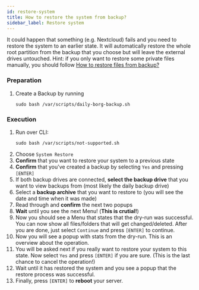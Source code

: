 ```yaml
---
id: restore-system
title: How to restore the system from backup?
sidebar_label: Restore system
---
```


It could happen that something (e.g. Nextcloud) fails and you need to restore the system to an earlier state. It will automatically restore the whole root partition from the backup that you choose but will leave the external drives untouched. Hint: if you only want to restore some private files manually, you should follow [How to restore files from backup?](./restore-files)

### Preparation
1. Create a Backup by running
    ```shell
    sudo bash /var/scripts/daily-borg-backup.sh
    ``` 

### Execution
1. Run over CLI:
    ```shell
    sudo bash /var/scripts/not-supported.sh
    ```
1. Choose `System Restore`
1. **Confirm** that you want to restore your system to a previous state
1. **Confirm** that you've created a backup by selecting `Yes` and pressing `[ENTER]`
1. If both backup drives are connected, **select the backup drive** that you want to view backups from (most likely the daily backup drive)
1. Select a **backup archive** that you want to restore to (you will see the date and time when it was made)
1. Read through and **confirm** the next two popups
1. **Wait** until you see the next Menu! (**This is crutial!**)
1. Now you should see a Menu that states that the dry-run was successful. You can now show all files/folders that will get changed/deleted. After you are done, just select `Continue` and press `[ENTER]` to continue.
1. Now you will see a popup with stats from the dry-run. This is an overview about the operation.
1. You will be asked next if you really want to restore your system to this state. Now select `Yes` and press `[ENTER]` if you are sure. (This is the last chance to cancel the operation!)
1. Wait until it has restored the system and you see a popup that the restore process was successful.
1. Finally, press `[ENTER]` to **reboot** your server.